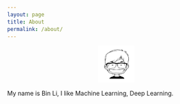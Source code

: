 ```yaml
---
layout: page
title: About
permalink: /about/
---
```

<p align="center">
  <img width="85" height="" src="/images/media/4f33da32d6b5f.jpg">
</p>


My name is Bin Li, I like Machine Learning, Deep Learning.

[jekyll-organization]: https://github.com/jekyll


